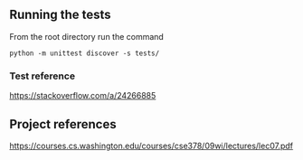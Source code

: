 ## Running the tests

From the root directory run the command
```
python -m unittest discover -s tests/
```

### Test reference
https://stackoverflow.com/a/24266885

## Project references
https://courses.cs.washington.edu/courses/cse378/09wi/lectures/lec07.pdf
